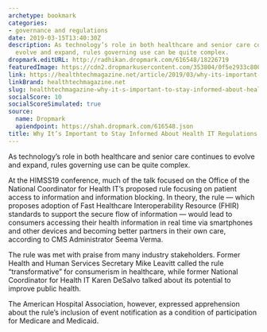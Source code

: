 ```yaml
---
archetype: bookmark
categories:
- governance and regulations
date: 2019-03-15T13:40:30Z
description: As technology’s role in both healthcare and senior care continues to
  evolve and expand, rules governing use can be quite complex.
dropmark.editURL: http://radhikan.dropmark.com/616548/18226719
featuredImage: https://cdn2.dropmarkusercontent.com/353804/0f5e2933c800bfa63fe1d1a660e855eaa82ac009ba38d45b1abe081c8b496114/thumbnail/HT_MonITor_Regulation_GettyImages-944503634.jpg?Expires=1557430063&Signature=KT3iVcSY9p0dT4HGL8DwCo0tETCUhctEIu06dVvlm9y-fIikpD2R6gL000j~gwmenwbSiqokHM52RPGq9zZbnGAwXDL-MstAt9AsrkYQI720XPglI3R~JqlvCGgLMZXfP4YVKpysA8ecSPSMSpHnyxaIy95P3jhJm7hafQiUs8JLmXfpn8WA-mvOFFwrSgjsEO8~ba9zwU0dpR8irR7clvip2c3a9Fl1AUcDEK1j0snV0urYBNpwbv0iV96~kRt01mMojwZ8cWhG3pcHIQUR-0MJd-8YxoGOBPzPZpFuWg9WgPSOTRlqODpuJOzQe12wrJxTUgY8rwxk15QaLiMJpg__&Key-Pair-Id=APKAITQYWVEN757ZA4KQ
link: https://healthtechmagazine.net/article/2019/03/why-its-important-stay-informed-about-health-it-regulations
linkBrand: healthtechmagazine.net
slug: healthtechmagazine-why-it-s-important-to-stay-informed-about-health-it-regulations
socialScore: 10
socialScoreSimulated: true
source:
  name: Dropmark
  apiendpoint: https://shah.dropmark.com/616548.json
title: Why It’s Important to Stay Informed About Health IT Regulations
---
```

As technology’s role in both healthcare and senior care continues to evolve and expand, rules governing use can be quite complex.

At the HIMSS19 conference, much of the talk focused on the Office of the National Coordinator for Health IT’s proposed rule focusing on patient access to information and information blocking. In theory, the rule — which proposes adoption of Fast Healthcare Interoperability Resource (FHIR) standards to support the secure flow of information — would lead to consumers accessing their health information in real time via smartphones and other devices and becoming better partners in their own care, according to CMS Administrator Seema Verma.

The rule was met with praise from many industry stakeholders. Former Health and Human Services Secretary Mike Leavitt called the rule “transformative” for consumerism in healthcare, while former National Coordinator for Health IT Karen DeSalvo talked about its potential to improve public health.

The American Hospital Association, however, expressed apprehension about the rule’s inclusion of event notification as a condition of participation for Medicare and Medicaid.

